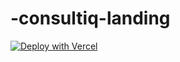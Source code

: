 # -consultiq-landing
[![Deploy with Vercel](https://vercel.com/button)](https://vercel.com/new/import?s=https://github.com/BrandonRFreeman/consultiq-landing)
